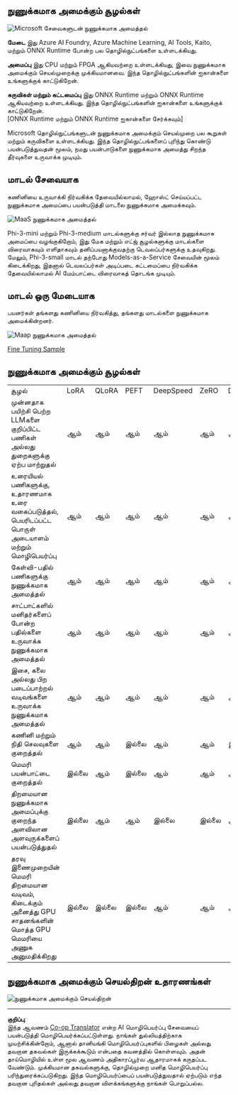 <!--
CO_OP_TRANSLATOR_METADATA:
{
  "original_hash": "cb5648935f63edc17e95ce38f23adc32",
  "translation_date": "2025-10-11T11:41:58+00:00",
  "source_file": "md/03.FineTuning/FineTuning_Scenarios.md",
  "language_code": "ta"
}
-->
## நுணுக்கமாக அமைக்கும் சூழல்கள்

![Microsoft சேவைகளுடன் நுணுக்கமாக அமைத்தல்](../../../../imgs/03/intro/FinetuningwithMS.png)

**மேடை** இது Azure AI Foundry, Azure Machine Learning, AI Tools, Kaito, மற்றும் ONNX Runtime போன்ற பல தொழில்நுட்பங்களை உள்ளடக்கியது.

**அமைப்பு** இது CPU மற்றும் FPGA ஆகியவற்றை உள்ளடக்கியது, இவை நுணுக்கமாக அமைக்கும் செயல்முறைக்கு முக்கியமானவை. இந்த தொழில்நுட்பங்களின் ஐகான்களை உங்களுக்குக் காட்டுகிறேன்.

**கருவிகள் மற்றும் கட்டமைப்பு** இது ONNX Runtime மற்றும் ONNX Runtime ஆகியவற்றை உள்ளடக்கியது. இந்த தொழில்நுட்பங்களின் ஐகான்களை உங்களுக்குக் காட்டுகிறேன்.  
[ONNX Runtime மற்றும் ONNX Runtime ஐகான்களை சேர்க்கவும்]

Microsoft தொழில்நுட்பங்களுடன் நுணுக்கமாக அமைக்கும் செயல்முறை பல கூறுகள் மற்றும் கருவிகளை உள்ளடக்கியது. இந்த தொழில்நுட்பங்களைப் புரிந்து கொண்டு பயன்படுத்துவதன் மூலம், நமது பயன்பாடுகளை நுணுக்கமாக அமைத்து சிறந்த தீர்வுகளை உருவாக்க முடியும்.

## மாடல் சேவையாக

கணினியை உருவாக்கி நிர்வகிக்க தேவையில்லாமல், ஹோஸ்ட் செய்யப்பட்ட நுணுக்கமாக அமைப்பை பயன்படுத்தி மாடலை நுணுக்கமாக அமைக்கவும்.

![MaaS நுணுக்கமாக அமைத்தல்](../../../../imgs/03/intro/MaaSfinetune.png)

Phi-3-mini மற்றும் Phi-3-medium மாடல்களுக்கு சர்வர் இல்லாத நுணுக்கமாக அமைப்பை வழங்குகிறோம், இது மேக மற்றும் எட்ஜ் சூழல்களுக்கு மாடல்களை விரைவாகவும் எளிதாகவும் தனிப்பயனாக்குவதற்கு டெவலப்பர்களுக்கு உதவுகிறது. மேலும், Phi-3-small மாடல் தற்போது Models-as-a-Service சேவையின் மூலம் கிடைக்கிறது, இதனால் டெவலப்பர்கள் அடிப்படை கட்டமைப்பை நிர்வகிக்க தேவையில்லாமல் AI மேம்பாட்டை விரைவாகத் தொடங்க முடியும்.

## மாடல் ஒரு மேடையாக

பயனர்கள் தங்களது கணினியை நிர்வகித்து, தங்களது மாடல்களை நுணுக்கமாக அமைக்கின்றனர்.

![Maap நுணுக்கமாக அமைத்தல்](../../../../imgs/03/intro/MaaPFinetune.png)

[Fine Tuning Sample](https://github.com/Azure/azureml-examples/blob/main/sdk/python/foundation-models/system/finetune/chat-completion/chat-completion.ipynb)

## நுணுக்கமாக அமைக்கும் சூழல்கள்

| | | | | | | |
|-|-|-|-|-|-|-|
|சூழல்|LoRA|QLoRA|PEFT|DeepSpeed|ZeRO|DORA|
|முன்னதாக பயிற்சி பெற்ற LLMகளை குறிப்பிட்ட பணிகள் அல்லது துறைகளுக்கு ஏற்ப மாற்றுதல்|ஆம்|ஆம்|ஆம்|ஆம்|ஆம்|ஆம்|
|உரையியல் பணிகளுக்கு, உதாரணமாக உரை வகைப்படுத்தல், பெயரிடப்பட்ட பொருள் அடையாளம் மற்றும் மொழிபெயர்ப்பு|ஆம்|ஆம்|ஆம்|ஆம்|ஆம்|ஆம்|
|கேள்வி-பதில் பணிகளுக்கு நுணுக்கமாக அமைத்தல்|ஆம்|ஆம்|ஆம்|ஆம்|ஆம்|ஆம்|
|சாட்பாட்களில் மனிதர்களைப் போன்ற பதில்களை உருவாக்க நுணுக்கமாக அமைத்தல்|ஆம்|ஆம்|ஆம்|ஆம்|ஆம்|ஆம்|
|இசை, கலை அல்லது பிற படைப்பாற்றல் வடிவங்களை உருவாக்க நுணுக்கமாக அமைத்தல்|ஆம்|ஆம்|ஆம்|ஆம்|ஆம்|ஆம்|
|கணினி மற்றும் நிதி செலவுகளை குறைத்தல்|ஆம்|ஆம்|இல்லை|ஆம்|ஆம்|இல்லை|
|மெமரி பயன்பாட்டை குறைத்தல்|இல்லை|ஆம்|இல்லை|ஆம்|ஆம்|ஆம்|
|திறமையான நுணுக்கமாக அமைப்புக்கு குறைந்த அளவிலான அளவுருக்களைப் பயன்படுத்துதல்|இல்லை|ஆம்|ஆம்|இல்லை|இல்லை|ஆம்|
|தரவு இணைமுறையின் மெமரி திறமையான வடிவம், கிடைக்கும் அனைத்து GPU சாதனங்களின் மொத்த GPU மெமரியை அணுக அனுமதிக்கிறது|இல்லை|இல்லை|இல்லை|ஆம்|ஆம்|ஆம்|

## நுணுக்கமாக அமைக்கும் செயல்திறன் உதாரணங்கள்

![நுணுக்கமாக அமைக்கும் செயல்திறன்](../../../../imgs/03/intro/Finetuningexamples.png)

---

**குறிப்பு**:  
இந்த ஆவணம் [Co-op Translator](https://github.com/Azure/co-op-translator) என்ற AI மொழிபெயர்ப்பு சேவையைப் பயன்படுத்தி மொழிபெயர்க்கப்பட்டுள்ளது. நாங்கள் துல்லியத்திற்காக முயற்சிக்கின்றோம், ஆனால் தானியங்கி மொழிபெயர்ப்புகளில் பிழைகள் அல்லது தவறான தகவல்கள் இருக்கக்கூடும் என்பதை கவனத்தில் கொள்ளவும். அதன் தாய்மொழியில் உள்ள மூல ஆவணம் அதிகாரப்பூர்வ ஆதாரமாகக் கருதப்பட வேண்டும். முக்கியமான தகவல்களுக்கு, தொழில்முறை மனித மொழிபெயர்ப்பு பரிந்துரைக்கப்படுகிறது. இந்த மொழிபெயர்ப்பைப் பயன்படுத்துவதால் ஏற்படும் எந்த தவறான புரிதல்கள் அல்லது தவறான விளக்கங்களுக்கு நாங்கள் பொறுப்பல்ல.